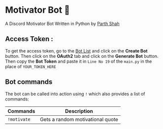 # Motivator Bot 🤗

A Discord Motivator Bot Written in Python by [Parth Shah](codingis4noobs2)

## Access Token :

To get the access token, go to the [Bot List](https://discordapp.com/developers/applications/me) and click on the **Create Bot** button.
Then click on the **OAuth2** tab and click on the **Generate Bot** button.
Then copy the **Bot Token** and paste it in `Line No 19` of the `main.py` in the place of `YOUR_TOKEN_HERE`

## Bot commands

The bot can be called into action using `!` which also provides a list of commands:

| Commands                           | Description                               |
| ---------------------------------- | ----------------------------------------- |
| `!motivate`                        | Gets a random motivational quote          |
